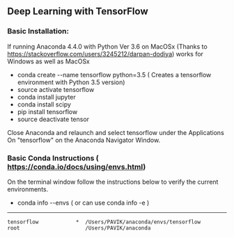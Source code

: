 ## Deep Learning with TensorFlow 

### Basic Installation:
If running Anaconda 4.4.0 with Python Ver 3.6 on MacOSx (Thanks to https://stackoverflow.com/users/3245212/darpan-dodiya) works for Windows as well as MacOSx
* conda create --name tensorflow python=3.5  ( Creates a tensorflow environment with Python 3.5 version)
* source activate tensorflow
* conda install jupyter
* conda install scipy
* pip install tensorflow
* source deactivate tensor 

Close Anaconda and relaunch and select tensorflow under the Applications On "tensorflow" on the Anaconda Navigator Window. 


### Basic Conda Instructions ( https://conda.io/docs/using/envs.html)
On the terminal window follow the instructions below to verify the current environments.
* conda info --envs  ( or can use conda info -e )
---
    tensorflow            *  /Users/PAVIK/anaconda/envs/tensorflow
    root                     /Users/PAVIK/anaconda

